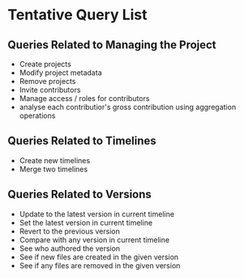# Tentative Query List

## Queries Related to Managing the Project
- Create projects
- Modify project metadata
- Remove projects
- Invite contributors
- Manage access / roles for contributors
- analyse each contributior's gross contribution using aggregation operations

## Queries Related to Timelines
- Create new timelines
- Merge two timelines

## Queries Related to Versions
- Update to the latest version in current timeline
- Set the latest version in current timeline 
- Revert to the previous version 
- Compare with any version in current timeline 
- See who authored the version  
- See if new files are created in the given version
- See if any files are removed in the given version
